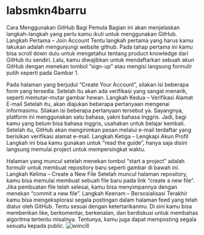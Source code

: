 # labsmkn4barru
Cara Menggunakan GitHub Bagi Pemula
Bagian ini akan menjelaskan langkah-langkah yang perlu kamu ikuti untuk menggunakan GitHub.
Langkah Pertama – Join Account
Tentu langkah pertama yang harus kamu lakukan adalah mengunjungi website github. Pada tahap pertama ini kamu bisa scroll down dulu untuk mengetahui tentang product knowledge dari GitHub itu sendiri. Lalu, kamu diwajibkan untuk mendaftarkan sebuah akun GitHub dengan menekan tombol “sign-up” atau mengisi langsung formulir putih seperti pada Gambar 1.

Pada halaman yang berjudul “Create Your Account”, silakan isi beberapa form yang tersedia. Setelah itu akan ada verifikasi yang sangat menarik, seperti memutar-mutar gambar hewan.
Langkah Kedua – Verifikasi Alamat E-mail
Setelah itu, akan diajukan beberapa pertanyaan mengenai informasimu. Silakan isi beberapa pertanyaan tersebut ya.
Sayangnya, platform ini menggunakan satu bahasa, yakni bahasa Inggris. Jadi, bagi kamu yang belum bisa bahasa inggris, usahakan untuk belajar kembali. Setelah itu, GitHub akan mengirimkan pesan melalui e-mail terdaftar yang berisikan verifikasi alamat e-mail.
Langkah Ketiga – Lengkapi Akun Profil
Langkah ini bisa kamu gunakan untuk “read the guide”, hanya saja disini langsung memulai project untuk mempersingkat waktu.

Halaman yang muncul setelah menekan tombol “start a project” adalah formulir untuk membuat repository baru seperti gambar di bawah ini.
Langkah Kelima – Create a New File
Setelah muncul halaman repository, kamu bisa memulai membuat sebuah file baru pada link “create a new file”.
Jika pembuatan file telah selesai, kamu bisa menyimpannya dengan menekan “commit a new file”.
Langkah Keenam – Bersosialisasi
Terakhir kamu bisa mengeksplorasi segala postingan dalam halaman feed yang telah diatur oleh GitHub. Tentu sesuai dengan ketertarikanmu. Di sini kamu bisa memberikan like, berkomentar, berkenalan, dan berdiskusi untuk membahas algoritma tertentu misalnya. Tentunya, kamu juga dapat memposting segala sesuatu kepada public.
![wiincill](https://github.com/winda221120/labsmkn4barru/assets/156057207/fbf08ebd-1e85-490d-9653-095d7859aefe)
